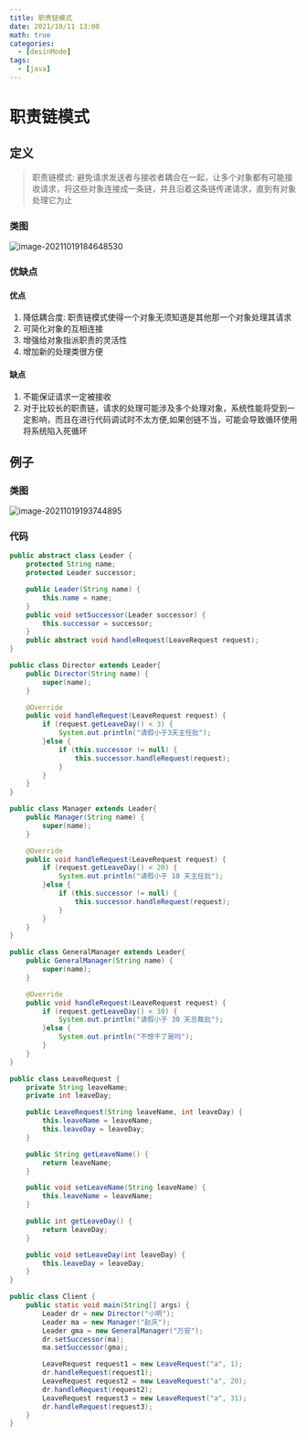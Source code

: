 ```yaml
---
title: 职责链模式
date: 2021/10/11 13:00
math: true
categories:
  - [desinMode]
tags:
  - [java]
---
```


# 职责链模式

## 定义

> 职责链模式: 避免请求发送者与接收者耦合在一起，让多个对象都有可能接收请求，将这些对象连接成一条链，并且沿着这条链传递请求，直到有对象处理它为止

### 类图

![image-20211019184648530](https://cdn.jsdelivr.net/gh/xiaou66/picture@master/image/1634640411598image-20211019184648530.png)

### 优缺点

#### 优点

1. 降低耦合度: 职责链模式使得一个对象无须知道是其他那一个对象处理其请求
2. 可简化对象的互相连接
3. 增强给对象指派职责的灵活性
4. 增加新的处理类很方便

#### 缺点

1. 不能保证请求一定被接收
2. 对于比较长的职责链，请求的处理可能涉及多个处理对象，系统性能将受到一定影响，而且在进行代码调试时不太方便,如果创链不当，可能会导致循环使用将系统陷入死循环

## 例子

### 类图

![image-20211019193744895](https://cdn.jsdelivr.net/gh/xiaou66/picture@master/image/1634643467338image-20211019193744895.png)

### 代码

```java Leader.java
public abstract class Leader {
    protected String name;
    protected Leader successor;

    public Leader(String name) {
        this.name = name;
    }
    public void setSuccessor(Leader successor) {
        this.successor = successor;
    }
    public abstract void handleRequest(LeaveRequest request);
}
```

```java Director.java
public class Director extends Leader{
    public Director(String name) {
        super(name);
    }

    @Override
    public void handleRequest(LeaveRequest request) {
        if (request.getLeaveDay() < 3) {
            System.out.println("请假小于3天主任批");
        }else {
            if (this.successor != null) {
                this.successor.handleRequest(request);
            }
        }
    }
}
```

```java Manager.java
public class Manager extends Leader{
    public Manager(String name) {
        super(name);
    }

    @Override
    public void handleRequest(LeaveRequest request) {
        if (request.getLeaveDay() < 20) {
            System.out.println("请假小于 10 天主任批");
        }else {
            if (this.successor != null) {
                this.successor.handleRequest(request);
            }
        }
    }
}
```

```java GeneralManager.java
public class GeneralManager extends Leader{
    public GeneralManager(String name) {
        super(name);
    }

    @Override
    public void handleRequest(LeaveRequest request) {
        if (request.getLeaveDay() < 30) {
            System.out.println("请假小于 30 天总裁批");
        }else {
            System.out.println("不想干了是吗");
        }
    }
}
```

```java LeaveRequest.java
public class LeaveRequest {
    private String leaveName;
    private int leaveDay;

    public LeaveRequest(String leaveName, int leaveDay) {
        this.leaveName = leaveName;
        this.leaveDay = leaveDay;
    }

    public String getLeaveName() {
        return leaveName;
    }

    public void setLeaveName(String leaveName) {
        this.leaveName = leaveName;
    }

    public int getLeaveDay() {
        return leaveDay;
    }

    public void setLeaveDay(int leaveDay) {
        this.leaveDay = leaveDay;
    }
}
```

```java Client.java
public class Client {
    public static void main(String[] args) {
        Leader dr = new Director("小明");
        Leader ma = new Manager("赵庆");
        Leader gma = new GeneralManager("万安");
        dr.setSuccessor(ma);
        ma.setSuccessor(gma);

        LeaveRequest request1 = new LeaveRequest("a", 1);
        dr.handleRequest(request1);
        LeaveRequest request2 = new LeaveRequest("a", 20);
        dr.handleRequest(request2);
        LeaveRequest request3 = new LeaveRequest("a", 31);
        dr.handleRequest(request3);
    }
}
```

